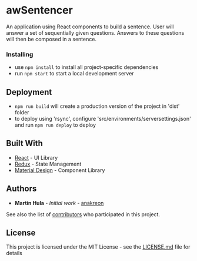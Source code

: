 # awSentencer

An application using React components to build a sentence.
User will answer a set of sequentially given questions. Answers to these questions will then be composed in a sentence.

### Installing

- use ```npm install``` to install all project-specific dependencies
- run ```npm start``` to start a local development server

## Deployment

- ```npm run build``` will create a production version of the project in 'dist' folder
- to deploy using 'rsync', configure 'src/environments/serversettings.json' and run ```npm run deploy``` to deploy

## Built With

* [React](https://reactjs.org/) - UI Library
* [Redux](https://redux.js.org/) - State Management
* [Material Design](https://material.io/develop/) - Component Library

## Authors

* **Martin Hula** - *Initial work* - [anakreon](https://github.com/anakreon)

See also the list of [contributors](https://github.com/anakreon/awSentencer/contributors) who participated in this project.

## License

This project is licensed under the MIT License - see the [LICENSE.md](LICENSE.md) file for details
